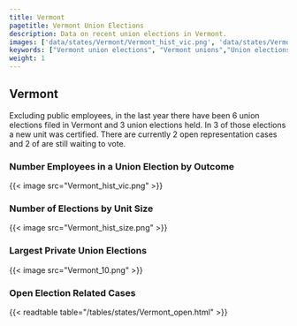 ```yaml
---
title: Vermont
pagetitle: Vermont Union Elections
description: Data on recent union elections in Vermont.
images: ['data/states/Vermont/Vermont_hist_vic.png', 'data/states/Vermont/Vermont_hist_size.png', 'data/states/Vermont/Vermont_10.png']
keywords: ["Vermont union elections", "Vermont unions","Union elections"]
weight: 1
---
```

##  Vermont

Excluding public employees, in the last year there have been 6 union elections filed in Vermont and 3 union elections held. In 3 of those elections a new unit was certified. There are currently 2 open representation cases and 2 of are still waiting to vote.

### Number Employees in a Union Election by Outcome
{{< image src="Vermont_hist_vic.png" >}}

### Number of Elections by Unit Size
{{< image src="Vermont_hist_size.png" >}}

### Largest Private Union Elections
{{< image src="Vermont_10.png" >}}

### Open Election Related Cases
{{< readtable table="/tables/states/Vermont_open.html" >}}

